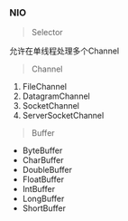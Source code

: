 ### NIO

> Selector

允许在单线程处理多个Channel
> Channel

1. FileChannel
2. DatagramChannel
3. SocketChannel
4. ServerSocketChannel
> Buffer

* ByteBuffer
* CharBuffer
* DoubleBuffer
* FloatBuffer
* IntBuffer
* LongBuffer
* ShortBuffer

